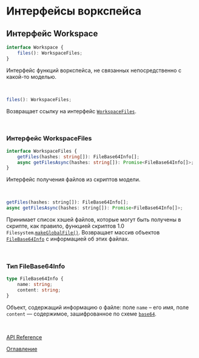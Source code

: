 # Интерфейсы воркспейса

## Интерфейс Workspace<a name="workspace"></a>
```ts
interface Workspace {
	files(): WorkspaceFiles;
}
```
Интерфейс функций воркспейса, не связанных непосредственно с какой-то моделью.

&nbsp;

```js
files(): WorkspaceFiles;
```
Возвращает ссылку на интерфейс [`WorkspaceFiles`](#workspace-files).

&nbsp;

### Интерфейс WorkspaceFiles<a name="workspace-files"></a>
```ts
interface WorkspaceFiles {
	getFiles(hashes: string[]): FileBase64Info[];
	async getFilesAsync(hashes: string[]): Promise<FileBase64Info[]>;
}
```
Интерфейс получения файлов из скриптов модели.

&nbsp;

```js
getFiles(hashes: string[]): FileBase64Info[];
async getFilesAsync(hashes: string[]): Promise<FileBase64Info[]>;
```
Принимает список хэшей файлов, которые могут быть получены в скрипте, как правило, функцией скриптов 1.0 `Filesystem`.[`makeGlobalFile()`](https://github.com/optimacros/scripts_documentation/blob/main/API/fs.md#filesystem.make-global-file). Возвращает массив объектов [`FileBase64Info`](#file-base64-info) с информацией об этих файлах.

&nbsp;

### Тип FileBase64Info <a name="file-base64-info"></a>
```ts
type FileBase64Info {
	name: string;
	content: string;
}
```
Объект, содержащий информацию о файле: поле `name` – его имя, поле `content` — содержимое, зашифрованное по схеме [`base64`](https://ru.wikipedia.org/wiki/Base64).

&nbsp;

[API Reference](API.md)

[Оглавление](../README.md)